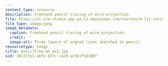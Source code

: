 ```yaml
---
content_type: resource
description: Freehand pencil tracing of wire projection.
file: https://ol-ocw-studio-app-qa.s3.amazonaws.com/courses/4-111-introduction-to-architecture-environmental-design-spring-2014/38c27313abfe837cca29ac961f5d106f_pencilFree_mh_ex1.jpg
file_type: image/jpeg
image_metadata:
  caption: Freehand pencil tracing of wire projection.
  credit: ''
  image-alt: Three layers of angled lines sketched in pencil.
resourcetype: Image
title: pencilFree_mh_ex1.jpg
uid: 38c27313-abfe-837c-ca29-ac961f5d106f
---
```


